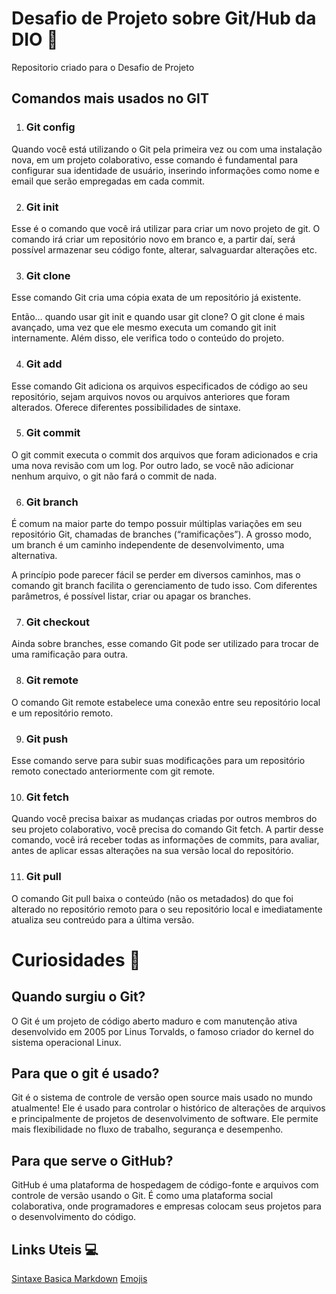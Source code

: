 # Desafio de Projeto sobre Git/Hub da DIO :rocket:
Repositorio criado para o Desafio de Projeto 

## Comandos mais usados no GIT

1. ### Git config
Quando você está utilizando o Git pela primeira vez ou com uma instalação nova, em um projeto colaborativo, esse comando é fundamental para configurar sua identidade de usuário, inserindo informações como nome e email que serão empregadas em cada commit.

2. ### Git init
Esse é o comando que você irá utilizar para criar um novo projeto de git. O comando irá criar um repositório novo em branco e, a partir daí, será possível armazenar seu código fonte, alterar, salvaguardar alterações etc.

3. ### Git clone
Esse comando Git cria uma cópia exata de um repositório já existente.

Então… quando usar git init e quando usar git clone? O git clone é mais avançado, uma vez que ele mesmo executa um comando git init internamente. Além disso, ele verifica todo o conteúdo do projeto.

4. ### Git add
Esse comando Git adiciona os arquivos especificados de código ao seu repositório, sejam arquivos novos ou arquivos anteriores que foram alterados. Oferece diferentes possibilidades de sintaxe.

5. ### Git commit
O git commit executa o commit dos arquivos que foram adicionados e cria uma nova revisão com um log. Por outro lado, se você não adicionar nenhum arquivo, o git não fará o commit de nada.

6. ### Git branch
É comum na maior parte do tempo possuir múltiplas variações em seu repositório Git, chamadas de branches (“ramificações”). A grosso modo, um branch é um caminho independente de desenvolvimento, uma alternativa.

A princípio pode parecer fácil se perder em diversos caminhos, mas o comando git branch facilita o gerenciamento de tudo isso. Com diferentes parâmetros, é possível listar, criar ou apagar os branches.

7. ### Git checkout
Ainda sobre branches, esse comando Git pode ser utilizado para trocar de uma ramificação para outra.

8. ### Git remote
O comando Git remote estabelece uma conexão entre seu repositório local e um repositório remoto.

9. ### Git push
Esse comando serve para subir suas modificações para um repositório remoto conectado anteriormente com git remote.

10. ### Git fetch
Quando você precisa baixar as mudanças criadas por outros membros do seu projeto colaborativo, você precisa do comando Git fetch. A partir desse comando, você irá receber todas as informações de commits, para avaliar, antes de aplicar essas alterações na sua versão local do repositório.

11. ### Git pull
O comando Git pull baixa o conteúdo (não os metadados) do que foi alterado no repositório remoto para o seu repositório local e imediatamente atualiza seu contreúdo para a última versão.


# Curiosidades :monocle_face:
## Quando surgiu o Git?
O Git é um projeto de código aberto maduro e com manutenção ativa desenvolvido em 2005 por Linus Torvalds, o famoso criador do kernel do sistema operacional Linux.

## Para que o git é usado?
Git é o sistema de controle de versão open source mais usado no mundo atualmente! Ele é usado para controlar o histórico de alterações de arquivos e principalmente de projetos de desenvolvimento de software. Ele permite mais flexibilidade no fluxo de trabalho, segurança e desempenho.

## Para que serve o GitHub?
GitHub é uma plataforma de hospedagem de código-fonte e arquivos com controle de versão usando o Git. É como uma plataforma social colaborativa, onde programadores e empresas colocam seus projetos para o desenvolvimento do código.








## Links Uteis :computer:
[Sintaxe Basica Markdown](https://www.markdownguide.org/)
[Emojis](https://gitmoji.dev/)
